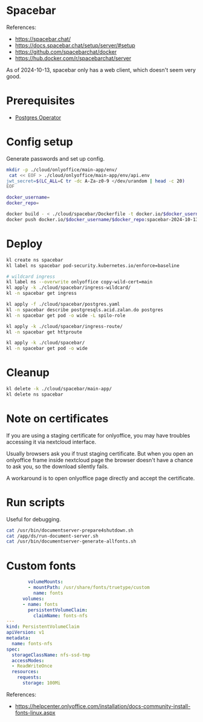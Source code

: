 
# Spacebar

References:
- https://spacebar.chat/
- https://docs.spacebar.chat/setup/server/#setup
- https://github.com/spacebarchat/docker
- https://hub.docker.com/r/spacebarchat/server

As of 2024-10-13, spacebar only has a web client,
which doesn't seem very good.

# Prerequisites

- [Postgres Operator](../../storage/postgres/readme.md)

# Config setup

Generate passwords and set up config.

```bash
mkdir -p ./cloud/onlyoffice/main-app/env/
 cat << EOF > ./cloud/onlyoffice/main-app/env/api.env
jwt_secret=$(LC_ALL=C tr -dc A-Za-z0-9 </dev/urandom | head -c 20)
EOF

docker_username=
docker_repo=

docker build - < ./cloud/spacebar/Dockerfile -t docker.io/$docker_username/$docker_repo:spacebar-2024-10-13-v1
docker push docker.io/$docker_username/$docker_repo:spacebar-2024-10-13-v1
```

# Deploy

```bash
kl create ns spacebar
kl label ns spacebar pod-security.kubernetes.io/enforce=baseline

# wildcard ingress
kl label ns --overwrite onlyoffice copy-wild-cert=main
kl apply -k ./cloud/spacebar/ingress-wildcard/
kl -n spacebar get ingress

kl apply -f ./cloud/spacebar/postgres.yaml
kl -n spacebar describe postgresqls.acid.zalan.do postgres
kl -n spacebar get pod -o wide -L spilo-role

kl apply -k ./cloud/spacebar/ingress-route/
kl -n spacebar get httproute

kl apply -k ./cloud/spacebar/
kl -n spacebar get pod -o wide
```

# Cleanup

```bash
kl delete -k ./cloud/spacebar/main-app/
kl delete ns spacebar
```

# Note on certificates

If you are using a staging certificate for onlyoffice,
you may have troubles accessing it via nextcloud interface.

Usually browsers ask you if trust staging certificate.
But when you open an onlyoffice frame inside nextcloud page
the browser doesn't have a chance to ask you,
so the download silently fails.

A workaround is to open onlyoffice page directly and accept the certificate.

# Run scripts

Useful for debugging.

```bash
cat /usr/bin/documentserver-prepare4shutdown.sh
cat /app/ds/run-document-server.sh
cat /usr/bin/documentserver-generate-allfonts.sh
```

# Custom fonts

```yaml
        volumeMounts:
        - mountPath: /usr/share/fonts/truetype/custom
          name: fonts
      volumes:
      - name: fonts
        persistentVolumeClaim:
          claimName: fonts-nfs
---
kind: PersistentVolumeClaim
apiVersion: v1
metadata:
  name: fonts-nfs
spec:
  storageClassName: nfs-ssd-tmp
  accessModes:
  - ReadWriteOnce
  resources:
    requests:
      storage: 100Mi
```

References:
- https://helpcenter.onlyoffice.com/installation/docs-community-install-fonts-linux.aspx
